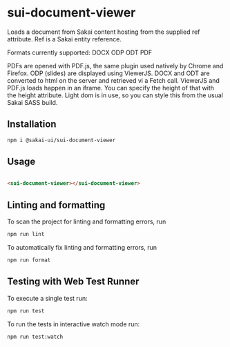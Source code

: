 # sui-document-viewer

Loads a document from Sakai content hosting from the supplied ref attribute. Ref is a Sakai entity reference.

Formats currently supported:
DOCX
ODP
ODT
PDF

PDFs are opened with PDF.js, the same plugin used natively by Chrome and Firefox. ODP (slides) are displayed using
ViewerJS. DOCX and ODT are converted to html on the server and retrieved vi a Fetch call. ViewerJS and PDF.js loads
happen in an iframe. You can specify the height of that with the height attribute. Light dom is in use, so you can
style this from the usual Sakai SASS build.

## Installation

```bash
npm i @sakai-ui/sui-document-viewer
```

## Usage

```html

<sui-document-viewer></sui-document-viewer>

```

## Linting and formatting

To scan the project for linting and formatting errors, run

```bash
npm run lint
```

To automatically fix linting and formatting errors, run

```bash
npm run format
```

## Testing with Web Test Runner

To execute a single test run:

```bash
npm run test
```

To run the tests in interactive watch mode run:

```bash
npm run test:watch
```
